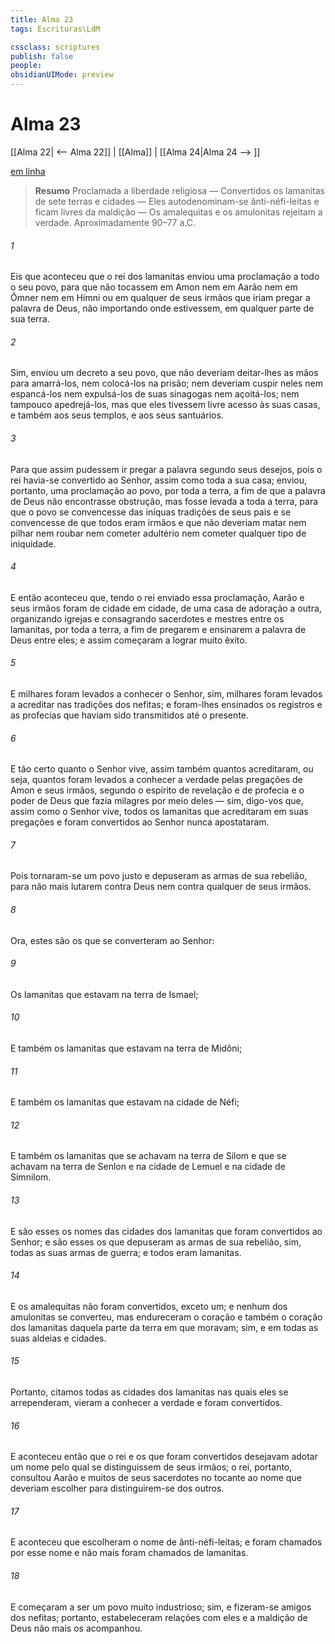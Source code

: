 ```yaml
---
title: Alma 23
tags: Escrituras\LdM

cssclass: scriptures
publish: false
people:
obsidianUIMode: preview
---
```


# Alma 23
[[Alma 22| <-- Alma 22]] | [[Alma]] | [[Alma 24|Alma 24 --> ]]

[em linha](https://churchofjesuschrist.org/study/scriptures/bofm/alma/23?lang=por)

> __Resumo__
Proclamada a liberdade religiosa — Convertidos os lamanitas de sete terras e cidades — Eles autodenominam-se ânti-néfi-leítas e ficam livres da maldição — Os amalequitas e os amulonitas rejeitam a verdade. Aproximadamente 90–77 a.C.

###### 1 
Eis que aconteceu que o rei dos lamanitas enviou uma proclamação a todo o seu povo, para que não tocassem em Amon nem em Aarão nem em Ômner nem em Hímni ou em qualquer de seus irmãos que iriam pregar a palavra de Deus, não importando onde estivessem, em qualquer parte de sua terra.

###### 2 
Sim, enviou um decreto a seu povo, que não deveriam deitar-lhes as mãos para amarrá-los, nem colocá-los na prisão; nem deveriam cuspir neles nem espancá-los nem expulsá-los de suas sinagogas nem açoitá-los; nem tampouco apedrejá-los, mas que eles tivessem livre acesso às suas casas, e também aos seus templos, e aos seus santuários.

###### 3 
Para que assim pudessem ir pregar a palavra segundo seus desejos, pois o rei havia-se convertido ao Senhor, assim como toda a sua casa; enviou, portanto, uma proclamação ao povo, por toda a terra, a fim de que a palavra de Deus não encontrasse obstrução, mas fosse levada a toda a terra, para que o povo se convencesse das iníquas tradições de seus pais e se convencesse de que todos eram irmãos e que não deveriam matar nem pilhar nem roubar nem cometer adultério nem cometer qualquer tipo de iniquidade.

###### 4 
E então aconteceu que, tendo o rei enviado essa proclamação, Aarão e seus irmãos foram de cidade em cidade, de uma casa de adoração a outra, organizando igrejas e consagrando sacerdotes e mestres entre os lamanitas, por toda a terra, a fim de pregarem e ensinarem a palavra de Deus entre eles; e assim começaram a lograr muito êxito.

###### 5 
E milhares foram levados a conhecer o Senhor, sim, milhares foram levados a acreditar nas tradições dos nefitas; e foram-lhes ensinados os registros e as profecias que haviam sido transmitidos até o presente.

###### 6 
E tão certo quanto o Senhor vive, assim também quantos acreditaram, ou seja, quantos foram levados a conhecer a verdade pelas pregações de Amon e seus irmãos, segundo o espírito de revelação e de profecia e o poder de Deus que fazia milagres por meio deles — sim, digo-vos que, assim como o Senhor vive, todos os lamanitas que acreditaram em suas pregações e foram convertidos ao Senhor nunca apostataram.

###### 7 
Pois tornaram-se um povo justo e depuseram as armas de sua rebelião, para não mais lutarem contra Deus nem contra qualquer de seus irmãos.

###### 8 
Ora, estes são os que se converteram ao Senhor:

###### 9 
Os lamanitas que estavam na terra de Ismael;

###### 10 
E também os lamanitas que estavam na terra de Midôni;

###### 11 
E também os lamanitas que estavam na cidade de Néfi;

###### 12 
E também os lamanitas que se achavam na terra de Silom e que se achavam na terra de Senlon e na cidade de Lemuel e na cidade de Simnilom.

###### 13 
E são esses os nomes das cidades dos lamanitas que foram convertidos ao Senhor; e são esses os que depuseram as armas de sua rebelião, sim, todas as suas armas de guerra; e todos eram lamanitas.

###### 14 
E os amalequitas não foram convertidos, exceto um; e nenhum dos amulonitas se converteu, mas endureceram o coração e também o coração dos lamanitas daquela parte da terra em que moravam; sim, e em todas as suas aldeias e cidades.

###### 15 
Portanto, citamos todas as cidades dos lamanitas nas quais eles se arrependeram, vieram a conhecer a verdade e foram convertidos.

###### 16 
E aconteceu então que o rei e os que foram convertidos desejavam adotar um nome pelo qual se distinguissem de seus irmãos; o rei, portanto, consultou Aarão e muitos de seus sacerdotes no tocante ao nome que deveriam escolher para distinguirem-se dos outros.

###### 17 
E aconteceu que escolheram o nome de ânti-néfi-leítas; e foram chamados por esse nome e não mais foram chamados de lamanitas.

###### 18 
E começaram a ser um povo muito industrioso; sim, e fizeram-se amigos dos nefitas; portanto, estabeleceram relações com eles e a maldição de Deus não mais os acompanhou.

